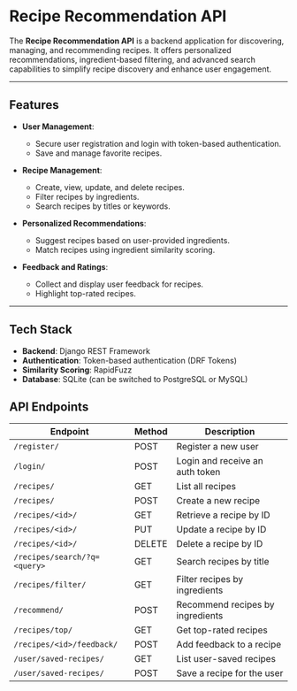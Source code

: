# Recipe Recommendation API

The **Recipe Recommendation API** is a backend application for discovering, managing, and recommending recipes. It offers personalized recommendations, ingredient-based filtering, and advanced search capabilities to simplify recipe discovery and enhance user engagement.

---

## Features

- **User Management**:
  - Secure user registration and login with token-based authentication.
  - Save and manage favorite recipes.

- **Recipe Management**:
  - Create, view, update, and delete recipes.
  - Filter recipes by ingredients.
  - Search recipes by titles or keywords.

- **Personalized Recommendations**:
  - Suggest recipes based on user-provided ingredients.
  - Match recipes using ingredient similarity scoring.

- **Feedback and Ratings**:
  - Collect and display user feedback for recipes.
  - Highlight top-rated recipes.

---

## Tech Stack

- **Backend**: Django REST Framework
- **Authentication**: Token-based authentication (DRF Tokens)
- **Similarity Scoring**: RapidFuzz
- **Database**: SQLite (can be switched to PostgreSQL or MySQL)


## API Endpoints

| **Endpoint**                    | **Method** | **Description**                              |
|----------------------------------|------------|----------------------------------------------|
| `/register/`                    | POST       | Register a new user                          |
| `/login/`                       | POST       | Login and receive an auth token              |
| `/recipes/`                     | GET        | List all recipes                             |
| `/recipes/`                     | POST       | Create a new recipe                          |
| `/recipes/<id>/`                | GET        | Retrieve a recipe by ID                      |
| `/recipes/<id>/`                | PUT        | Update a recipe by ID                        |
| `/recipes/<id>/`                | DELETE     | Delete a recipe by ID                        |
| `/recipes/search/?q=<query>`    | GET        | Search recipes by title                      |
| `/recipes/filter/`              | GET        | Filter recipes by ingredients                |
| `/recommend/`                   | POST       | Recommend recipes by ingredients             |
| `/recipes/top/`                 | GET        | Get top-rated recipes                        |
| `/recipes/<id>/feedback/`       | POST       | Add feedback to a recipe                     |
| `/user/saved-recipes/`          | GET        | List user-saved recipes                      |
| `/user/saved-recipes/`          | POST       | Save a recipe for the user                   |





